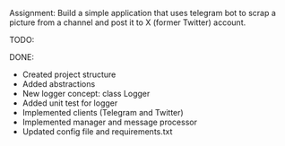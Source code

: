 Assignment:
Build a simple application that uses telegram bot to scrap a picture from a channel and post it to X (former Twitter) account.

TODO: 


DONE:
- Created project structure
- Added abstractions
- New logger concept: class Logger
- Added unit test for logger
- Implemented clients (Telegram and Twitter)
- Implemented manager and message processor
- Updated config file and requirements.txt
